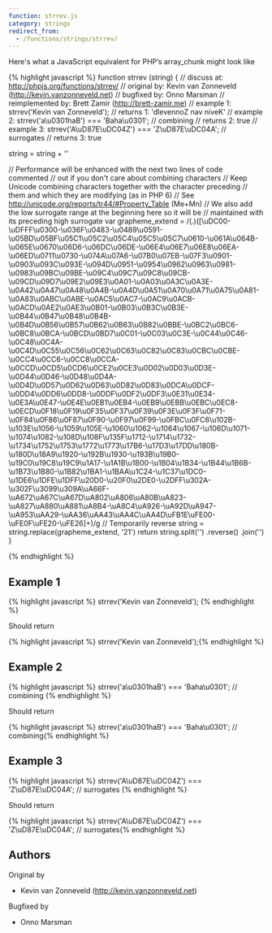 ```yaml
---
function: strrev.js
category: strings
redirect_from:
  - /functions/strings/strrev/
---
```


<!-- WARNING! This file is auto generated by `npm run web:inject`, do not edit by hand -->

Here's what a JavaScript equivalent for PHP’s array_chunk might look like

{% highlight javascript %}
function strrev (string) {
  //       discuss at: http://phpjs.org/functions/strrev/
  //      original by: Kevin van Zonneveld (http://kevin.vanzonneveld.net)
  //      bugfixed by: Onno Marsman
  // reimplemented by: Brett Zamir (http://brett-zamir.me)
  //        example 1: strrev('Kevin van Zonneveld');
  //        returns 1: 'dlevennoZ nav niveK'
  //        example 2: strrev('a\u0301haB') === 'Baha\u0301'; // combining
  //        returns 2: true
  //        example 3: strrev('A\uD87E\uDC04Z') === 'Z\uD87E\uDC04A'; // surrogates
  //        returns 3: true

  string = string + ''

  // Performance will be enhanced with the next two lines of code commented
  //      out if you don't care about combining characters
  // Keep Unicode combining characters together with the character preceding
  //      them and which they are modifying (as in PHP 6)
  // See http://unicode.org/reports/tr44/#Property_Table (Me+Mn)
  // We also add the low surrogate range at the beginning here so it will be
  //      maintained with its preceding high surrogate
  var grapheme_extend =
    /(.)([\uDC00-\uDFFF\u0300-\u036F\u0483-\u0489\u0591-\u05BD\u05BF\u05C1\u05C2\u05C4\u05C5\u05C7\u0610-\u061A\u064B-\u065E\u0670\u06D6-\u06DC\u06DE-\u06E4\u06E7\u06E8\u06EA-\u06ED\u0711\u0730-\u074A\u07A6-\u07B0\u07EB-\u07F3\u0901-\u0903\u093C\u093E-\u094D\u0951-\u0954\u0962\u0963\u0981-\u0983\u09BC\u09BE-\u09C4\u09C7\u09C8\u09CB-\u09CD\u09D7\u09E2\u09E3\u0A01-\u0A03\u0A3C\u0A3E-\u0A42\u0A47\u0A48\u0A4B-\u0A4D\u0A51\u0A70\u0A71\u0A75\u0A81-\u0A83\u0ABC\u0ABE-\u0AC5\u0AC7-\u0AC9\u0ACB-\u0ACD\u0AE2\u0AE3\u0B01-\u0B03\u0B3C\u0B3E-\u0B44\u0B47\u0B48\u0B4B-\u0B4D\u0B56\u0B57\u0B62\u0B63\u0B82\u0BBE-\u0BC2\u0BC6-\u0BC8\u0BCA-\u0BCD\u0BD7\u0C01-\u0C03\u0C3E-\u0C44\u0C46-\u0C48\u0C4A-\u0C4D\u0C55\u0C56\u0C62\u0C63\u0C82\u0C83\u0CBC\u0CBE-\u0CC4\u0CC6-\u0CC8\u0CCA-\u0CCD\u0CD5\u0CD6\u0CE2\u0CE3\u0D02\u0D03\u0D3E-\u0D44\u0D46-\u0D48\u0D4A-\u0D4D\u0D57\u0D62\u0D63\u0D82\u0D83\u0DCA\u0DCF-\u0DD4\u0DD6\u0DD8-\u0DDF\u0DF2\u0DF3\u0E31\u0E34-\u0E3A\u0E47-\u0E4E\u0EB1\u0EB4-\u0EB9\u0EBB\u0EBC\u0EC8-\u0ECD\u0F18\u0F19\u0F35\u0F37\u0F39\u0F3E\u0F3F\u0F71-\u0F84\u0F86\u0F87\u0F90-\u0F97\u0F99-\u0FBC\u0FC6\u102B-\u103E\u1056-\u1059\u105E-\u1060\u1062-\u1064\u1067-\u106D\u1071-\u1074\u1082-\u108D\u108F\u135F\u1712-\u1714\u1732-\u1734\u1752\u1753\u1772\u1773\u17B6-\u17D3\u17DD\u180B-\u180D\u18A9\u1920-\u192B\u1930-\u193B\u19B0-\u19C0\u19C8\u19C9\u1A17-\u1A1B\u1B00-\u1B04\u1B34-\u1B44\u1B6B-\u1B73\u1B80-\u1B82\u1BA1-\u1BAA\u1C24-\u1C37\u1DC0-\u1DE6\u1DFE\u1DFF\u20D0-\u20F0\u2DE0-\u2DFF\u302A-\u302F\u3099\u309A\uA66F-\uA672\uA67C\uA67D\uA802\uA806\uA80B\uA823-\uA827\uA880\uA881\uA8B4-\uA8C4\uA926-\uA92D\uA947-\uA953\uAA29-\uAA36\uAA43\uAA4C\uAA4D\uFB1E\uFE00-\uFE0F\uFE20-\uFE26]+)/g
  // Temporarily reverse
  string = string.replace(grapheme_extend, '$2$1')
  return string.split('')
    .reverse()
    .join('')
}

{% endhighlight %}

## Example 1

{% highlight javascript %}
strrev('Kevin van Zonneveld');
{% endhighlight %}

Should return

{% highlight javascript %}
strrev('Kevin van Zonneveld');{% endhighlight %}

## Example 2

{% highlight javascript %}
strrev('a\u0301haB') === 'Baha\u0301'; // combining
{% endhighlight %}

Should return

{% highlight javascript %}
strrev('a\u0301haB') === 'Baha\u0301'; // combining{% endhighlight %}

## Example 3

{% highlight javascript %}
strrev('A\uD87E\uDC04Z') === 'Z\uD87E\uDC04A'; // surrogates
{% endhighlight %}

Should return

{% highlight javascript %}
strrev('A\uD87E\uDC04Z') === 'Z\uD87E\uDC04A'; // surrogates{% endhighlight %}


## Authors


Original by

- Kevin van Zonneveld (http://kevin.vanzonneveld.net)


Bugfixed by

- Onno Marsman


